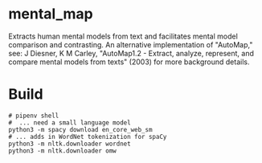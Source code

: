 # mental_map
Extracts human mental models from text and facilitates mental model comparison and contrasting. An alternative implementation of "AutoMap," see: J Diesner, K M Carley, "AutoMap1.2 - Extract, analyze, represent, and compare mental models from texts" (2003) for more background details.


# Build
```
# pipenv shell
#  ... need a small language model 
python3 -m spacy download en_core_web_sm
# ... adds in WordNet tokenization for spaCy
python3 -m nltk.downloader wordnet
python3 -m nltk.downloader omw
```